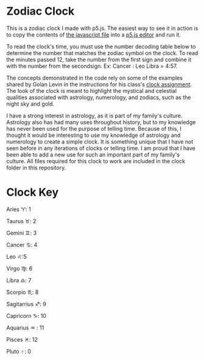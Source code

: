 # Zodiac Clock

This is a zodiac clock I made with p5.js. The easiest way to see it in action is to copy the contents of [the javascript file](concentric-clock.js)  into a [p5.js editor](http://editor.p5js.org) and run it.

To read the clock's time, you must use the number decoding table below to determine the number that matches the zodiac symbol on the clock. To read the minutes passed 12, take the number from the first sign and combine it with the number from the secondsign. Ex: Cancer : Leo Libra = 4:57.

The concepts demonstrated in the code rely on some of the examples shared by Golan Levin in the instructions for his class's [clock assignment](https://github.com/golanlevin/lectures/tree/master/lecture_clock). The look of the clock is meant to highlight the mystical and celestial qualities associated with astrology, numerology, and zodiacs, such as the night sky and gold.

I have a strong interest in astrology, as it is part of my family's culture. Astrology also has had many uses throughout history, but to my knowledge has never been used for the purpose of telling time. Because of this, I thought it would be interesting to use my knowledge of astrology and numerology to create a simple clock. It is something unique that I have not seen before in any iterations of clocks or telling time. I am proud that I have been able to add a new use for such an important part of my family's culture. All files required for this clock to work are included in the clock folder in this repository.

# Clock Key

Aries ♈: 1

Taurus ♉: 2

Gemini ♊: 3

Cancer ♋: 4

Leo	♌:5

Virgo ♍: 6

Libra	♎: 7

Scorpio ♏: 8

Sagitarrius	♐: 9

Capricorn	♑: 10

Aquarius ♒	: 11

Pisces ♓: 12

Pluto ♇: 0
